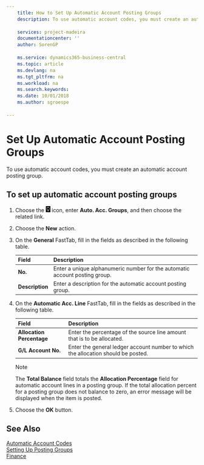 ```yaml
---
    title: How to Set Up Automatic Account Posting Groups
    description: To use automatic account codes, you must create an automatic account posting group.

    services: project-madeira 
    documentationcenter: ''
    author: SorenGP

    ms.service: dynamics365-business-central
    ms.topic: article
    ms.devlang: na
    ms.tgt_pltfrm: na
    ms.workload: na
    ms.search.keywords:
    ms.date: 10/01/2018
    ms.author: sgroespe

---
```

# Set Up Automatic Account Posting Groups
To use automatic account codes, you must create an automatic account posting group.  

## To set up automatic account posting groups  

1.  Choose the ![Search for Page or Report](../../media/ui-search/search_small.png "Search for Page or Report icon") icon, enter **Auto. Acc. Groups**, and then choose the related link.  
2.  Choose the **New** action.  
3.  On the **General** FastTab, fill in the fields as described in the following table.  

    |Field|Description|  
    |-----------|-----------------|  
    |**No.**|Enter a unique alphanumeric number for the automatic account posting group.|  
    |**Description**|Enter a description for the automatic account posting group.|  

4.  On the **Automatic Acc. Line** FastTab, fill in the fields as described in the following table.  

    |Field|Description|  
    |-----------|-----------------|  
    |**Allocation Percentage**|Enter the percentage of the source line amount that is to be allocated.|  
    |**G/L Account No.**|Enter the general ledger account number to which the allocation should be posted.|  

    > [!NOTE]  
    >  The **Total Balance** field totals the **Allocation Percentage** field for automatic account lines in a posting group. If the total allocation percent for a posting group does not balance to zero, an error message will be displayed when the item is posted.  

5.  Choose the **OK** button.  

## See Also  
 [Automatic Account Codes](automatic-account-codes.md)   
 [Setting Up Posting Groups](../../finance-posting-groups.md)  
 [Finance](../../finance.md)
